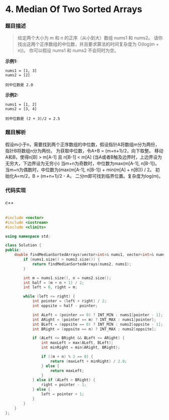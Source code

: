 # 4. Median Of Two Sorted Arrays

### 题目描述

> 给定两个大小为 m 和 n 的正序（从小到大）数组 nums1 和 nums2。
请你找出这两个正序数组的中位数，并且要求算法的时间复杂度为 O(log(m + n))。
你可以假设 nums1 和 nums2 不会同时为空。

**示例1:**

```
nums1 = [1, 3]
nums2 = [2]
    
则中位数是 2.0
```

**示例2:**

```
nums1 = [1, 2]
nums2 = [3, 4]
    
则中位数是 (2 + 3)/2 = 2.5
```

### 题目解析

假设m小于n，需要找到两个正序数组的中位数，假设指针A将数组m分为两份，指针B将数组n分为两份。
为获取中位数，令A+B = (m+n+1)/2，向下取整。
移动A和B，使得n[B] > m[A-1] 且 n[B-1] < m[A] (当A或者B触及边界时，上边界设为无穷大，下边界设为无穷小)
当m+n为奇数时，中位数为max(m[A-1], n[B-1])。当m+n为偶数时，中位数为(max(m[A-1], n[B-1]) + min(m[A] + n[B])) / 2。
初始化A=m/2，B = (m+n+1)/2 - A， 二分m即可找到临界位置。复杂度为log(m)。

### 代码实现

###### c++

```c++
#include <vector>
#include <iostream>
#include <climits>

using namespace std;

class Solution {
public:
    double findMedianSortedArrays(vector<int>& nums1, vector<int>& nums2) {
        if (nums1.size() > nums2.size()) {
            return findMedianSortedArrays(nums2, nums1);
        }

        int m = nums1.size(), n = nums2.size();
        int half = (m + n + 1) / 2;
        int left = 0, right = m;

        while (left <= right) {
            int pointer = (left + right) / 2;
            int oppsite = half - pointer;

            int ALeft = (pointer == 0) ? INT_MIN : nums1[pointer - 1];
            int ARight = (pointer == m) ? INT_MAX : nums1[pointer];
            int BLeft = (oppsite == 0) ? INT_MIN : nums2[oppsite - 1];
            int BRight = (oppsite == n) ? INT_MAX : nums2[oppsite];

            if (ALeft <= BRight && BLeft <= ARight) {
                int maxLeft = max(ALeft, BLeft);
                int minRight = min(ARight, BRight);

                if ((m + n) % 2 == 0) {
                    return (maxLeft + minRight) / 2.0;
                } else {
                    return maxLeft;
                }
            } else if (ALeft > BRight) {
                right = pointer - 1;
            } else {
                left = pointer + 1;
            }
        }
    }
};
```